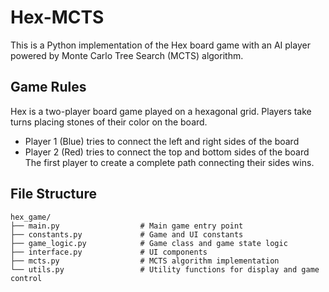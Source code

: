 # Hex-MCTS

This is a Python implementation of the Hex board game with an AI player powered by Monte Carlo Tree Search (MCTS) algorithm.

## Game Rules
Hex is a two-player board game played on a hexagonal grid. Players take turns placing stones of their color on the board. 
- Player 1 (Blue) tries to connect the left and right sides of the board
- Player 2 (Red) tries to connect the top and bottom sides of the board
The first player to create a complete path connecting their sides wins.

## File Structure

```
hex_game/
├── main.py                  # Main game entry point
├── constants.py             # Game and UI constants
├── game_logic.py            # Game class and game state logic
├── interface.py             # UI components
├── mcts.py                  # MCTS algorithm implementation
└── utils.py                 # Utility functions for display and game control
